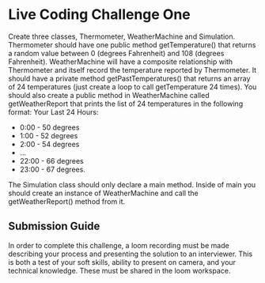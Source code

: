 # Live Coding Challenge One

Create three classes, Thermometer, WeatherMachine and Simulation.
Thermometer should have one public method getTemperature() that returns a random value between 0 (degrees Fahrenheit) and 108 (degrees Fahrenheit).
WeatherMachine will have a composite relationship with Thermometer and itself record the temperature reported by Thermometer. It should have a private method getPastTemperatures() that returns an array of 24 temperatures (just create a loop to call getTemperature 24 times).
You should also create a public method in WeatherMachine called getWeatherReport that prints the list of 24 temperatures in the following format:
Your Last 24 Hours:

- 0:00 - 50 degrees
- 1:00 - 52 degrees
- 2:00 - 54 degrees
- …
- 22:00 - 66 degrees
- 23:00 - 67 degrees.

The Simulation class should only declare a main method. Inside of main you should create an instance of WeatherMachine and call the getWeatherReport() method from it. 


## Submission Guide

In order to complete this challenge, a loom recording must be made describing your process and presenting the solution to an interviewer.
This is both a test of your soft skills, ability to present on camera, and your technical knowledge.
These must be shared in the loom workspace.
